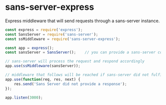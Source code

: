 # sans-server-express

Express middleware that will send requests through a sans-server instance.

```js
const express = require('express');
const SansServer = require('sans-server');
const ssMiddleware = require('sans-server-express');

const app = express();
const sansServer = SansServer();    // you can provide a sans-server configuration here

// sans-server will process the request and respond accordingly
app.use(ssMiddleware(sansServer));

// middleware that follows will be reached if sans-server did not fulfill the request
app.use(function(req, res, next) {
    res.send('Sans Server did not provide a response');
});

app.listen(3000);
```